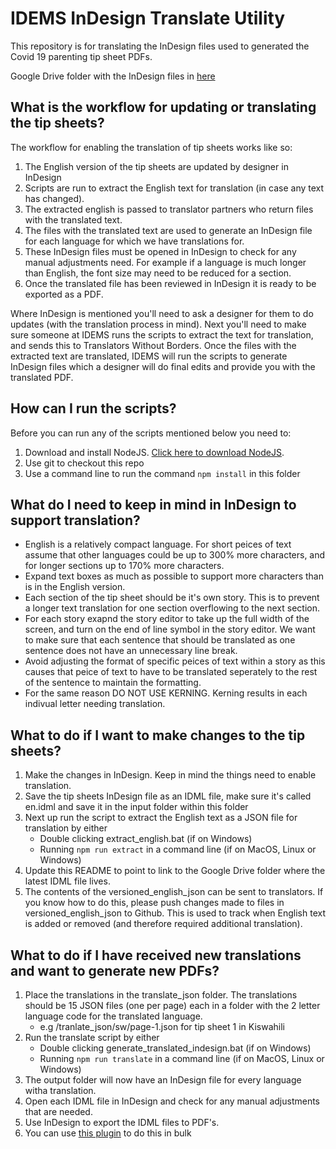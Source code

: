 # IDEMS InDesign Translate Utility

This repository is for translating the InDesign files used to generated the Covid 19 parenting tip sheet PDFs.

Google Drive folder with the InDesign files in [here](https://drive.google.com/open?id=1EFOOVZn9UK_esJ6lVCko9sy-uxrEkLmY)

## What is the workflow for updating or translating the tip sheets?

The workflow for enabling the translation of tip sheets works like so:

1. The English version of the tip sheets are updated by designer in InDesign
2. Scripts are run to extract the English text for translation (in case any text has changed).
3. The extracted english is passed to translator partners who return files with the translated text.
4. The files with the translated text are used to generate an InDesign file for each language for which we have translations for.
5. These InDesign files must be opened in InDesign to check for any manual adjustments need. For example if a language is much longer than English, the font size may need to be reduced for a section.
6. Once the translated file has been reviewed in InDesign it is ready to be exported as a PDF.

Where InDesign is mentioned you'll need to ask a designer for them to do updates (with the translation process in mind). Next you'll need to make sure someone at IDEMS runs the scripts to extract the text for translation, and sends this to Translators Without Borders. Once the files with the extracted text are translated, IDEMS will run the scripts to generate InDesign files which a designer will do final edits and provide you with the translated PDF.

## How can I run the scripts?
Before you can run any of the scripts mentioned below you need to:
1. Download and install NodeJS. [Click here to download NodeJS](https://nodejs.org/en/download/).
2. Use git to checkout this repo
3. Use a command line to run the command ```npm install``` in this folder

## What do I need to keep in mind in InDesign to support translation?
- English is a relatively compact language. For short peices of text assume that other languages could be up to 300% more characters, and for longer sections up to 170% more characters.
- Expand text boxes as much as possible to support more characters than is in the English version.
- Each section of the tip sheet should be it's own story. This is to prevent a longer text translation for one section overflowing to the next section.
- For each story exapnd the story editor to take up the full width of the screen, and turn on the end of line symbol in the story editor. We want to make sure that each sentence that should be translated as one sentence does not have an unnecessary line break.
- Avoid adjusting the format of specific peices of text within a story as this causes that peice of text to have to be translated seperately to the rest of the sentence to maintain the formatting. 
- For the same reason DO NOT USE KERNING. Kerning results in each indivual letter needing translation.

## What to do if I want to make changes to the tip sheets?

1. Make the changes in InDesign. Keep in mind the things need to enable translation.
2. Save the tip sheets InDesign file as an IDML file, make sure it's called en.idml and save it in the input folder within this folder
3. Next up run the script to extract the English text as a JSON file for translation by either
    - Double clicking extract_english.bat (if on Windows)
    - Running ```npm run extract``` in a command line (if on MacOS, Linux or Windows)
4. Update this README to point to link to the Google Drive folder where the latest IDML file lives.
5. The contents of the versioned_english_json can be sent to translators. If you know how to do this, please push changes made to files in versioned_english_json to Github. This is used to track when English text is added or removed (and therefore required additional translation).

## What to do if I have received new translations and want to generate new PDFs?

1. Place the translations in the translate_json folder. The translations should be 15 JSON files (one per page) each in a folder with the 2 letter language code for the translated language.
    - e.g /tranlate_json/sw/page-1.json for tip sheet 1 in Kiswahili
2. Run the translate script by either
    - Double clicking generate_translated_indesign.bat (if on Windows)
    - Running ```npm run translate``` in a command line (if on MacOS, Linux or Windows)
3. The output folder will now have an InDesign file for every language witha translation.
4. Open each IDML file in InDesign and check for any manual adjustments that are needed.
5. Use InDesign to export the IDML files to PDF's.
6. You can use [this plugin](https://redokun.com/resources/batch-convert-pdf-file) to do this in bulk
